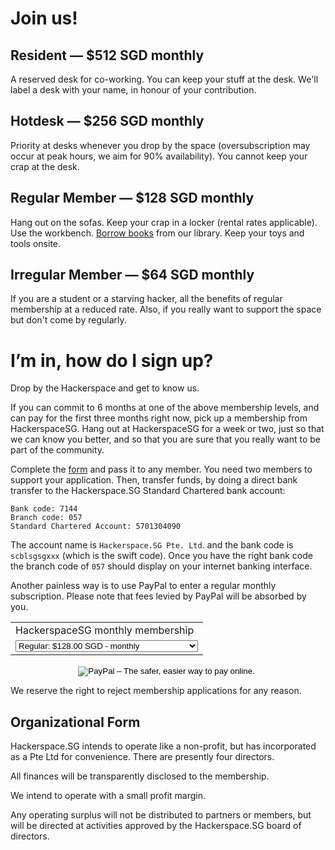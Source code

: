 # Join us!

## Resident &mdash; $512 SGD monthly

A reserved desk for co-working. You can keep your stuff at the desk.  We'll
label a desk with your name, in honour of your contribution.

## Hotdesk &mdash; $256 SGD monthly

Priority at desks whenever you drop by the space (oversubscription may occur at
peak hours, we aim for 90% availability). You cannot keep your crap at the
desk.

## Regular Member &mdash; $128 SGD monthly

Hang out on the sofas. Keep your crap in a locker (rental rates applicable).
Use the workbench. [Borrow books](http://tinyurl.com/hsglibrary) from our library. Keep your toys and tools onsite.

## Irregular Member &mdash; $64 SGD monthly

If you are a student or a starving hacker, all the benefits of regular
membership at a reduced rate. Also, if you really want to support the space but
don't come by regularly.

# I’m in, how do I sign up?

Drop by the Hackerspace and get to know us.

If you can commit to 6 months at one of the above membership levels, and can
pay for the first three months right now, pick up a membership from
HackerspaceSG. Hang out at HackerspaceSG for a week or two, just so that we can know
you better, and so that you are sure that you really want to be part of the
community.

Complete the <a href="/membership/MembershipAgreement.pdf"
target="_blank">form</a> and pass it to any member. You need two members to
support your application. Then, transfer funds, by doing a direct bank
transfer to the Hackerspace.SG Standard Chartered bank account:

	Bank code: 7144
	Branch code: 057
	Standard Chartered Account: 5701304090

The account name is `Hackerspace.SG Pte. Ltd`. and the bank code is
`scblsgsgxxx` (which is the swift code). Once you have the right bank code the
branch code of `057` should display on your internet banking interface.

Another painless way is to use PayPal to enter a regular monthly
subscription.  Please note that fees levied by PayPal will be absorbed by you.

<div align="center"><form action="https://www.paypal.com/cgi-bin/webscr" method="post" target="_top">
<input type="hidden" name="cmd" value="_s-xclick">
<input type="hidden" name="hosted_button_id" value="6YY74YT8UKT9E">
<table>
<tr><td><input type="hidden" name="on0" value="HackerspaceSG monthly membership">HackerspaceSG monthly membership</td></tr><tr><td><select name="os0">
	<option value="Regular">Regular: $128.00 SGD - monthly</option>
	<option value="Youth/Starving hacker">Youth/Starving hacker: $64.00 SGD - monthly</option>
	<option value="Hotdesker">Hotdesker: $256.00 SGD - monthly</option>
	<option value="Resident">Resident: $512.00 SGD - monthly</option>
</select> </td></tr>
</table>
<input type="hidden" name="currency_code" value="SGD">
<input type="image" src="https://www.paypalobjects.com/en_GB/SG/i/btn/btn_subscribeCC_LG.gif" border="0" name="submit" alt="PayPal – The safer, easier way to pay online.">
<img alt="" border="0" src="https://www.paypalobjects.com/en_GB/i/scr/pixel.gif" width="1" height="1">
</form></div>

We reserve the right to reject membership applications for any reason.

## Organizational Form

Hackerspace.SG intends to operate like a non-profit, but has incorporated as a Pte Ltd for convenience. There are presently four directors.

All finances will be transparently disclosed to the membership.

We intend to operate with a small profit margin.

Any operating surplus will not be distributed to partners or members, but will
be directed at activities approved by the Hackerspace.SG board of directors.